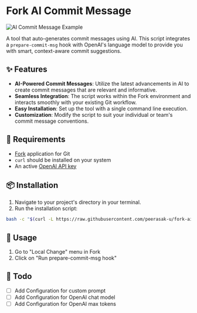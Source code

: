 # Fork AI Commit Message

![AI Commit Message Example](images/Screenshot.png)

A tool that auto-generates commit messages using AI. This script integrates a `prepare-commit-msg` hook with OpenAI's language model to provide you with smart, context-aware commit suggestions.

## ✨ Features

- **AI-Powered Commit Messages**: Utilize the latest advancements in AI to create commit messages that are relevant and informative.
- **Seamless Integration**: The script works within the Fork environment and interacts smoothly with your existing Git workflow.
- **Easy Installation**: Set up the tool with a single command line execution.
- **Customization**: Modify the script to suit your individual or team's commit message conventions.

## 📄 Requirements

- [Fork](https://git-fork.com) application for Git
- `curl` should be installed on your system
- An active [OpenAI API key](https://platform.openai.com/account/api-keys)

## 📦 Installation

1. Navigate to your project's directory in your terminal.
2. Run the installation script:
```bash
bash -c "$(curl -L https://raw.githubusercontent.com/peerasak-u/fork-ai-commit-msg/main/install.sh)"
```

## 🚀 Usage
1. Go to "Local Change" menu in Fork
2. Click on "Run prepare-commit-msg hook"

## 🎯 Todo
- [ ] Add Configuration for custom prompt
- [ ] Add Configuration for OpenAI chat model
- [ ] Add Configuration for OpenAI max tokens